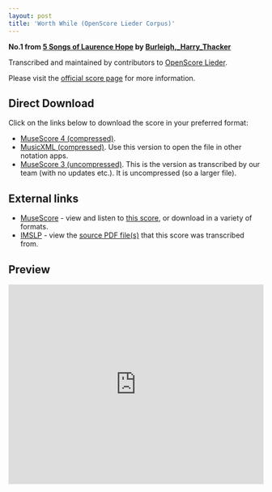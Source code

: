 ```yaml
---
layout: post
title: 'Worth While (OpenScore Lieder Corpus)'
---
```


__No.1 from [5 Songs of Laurence Hope](https://fourscoreandmore.org/OpenScore/Burleigh%2C_Harry_Thacker/5_Songs_of_Laurence_Hope/) by [Burleigh,_Harry_Thacker](https://fourscoreandmore.org/OpenScore/Burleigh%2C_Harry_Thacker)__

Transcribed and maintained by contributors to [OpenScore Lieder].

Please visit the [official score page] for more information.

[official score page]: https://musescore.com/openscore-lieder-corpus/scores/6518082
[OpenScore Lieder]: https://musescore.com/openscore-lieder-corpus

## Direct Download

Click on the links below to download the score in your preferred format:
- [MuseScore 4 (compressed)](https://fourscoreandmore.org/OpenScore/Burleigh%2C_Harry_Thacker/5_Songs_of_Laurence_Hope/1_Worth_While.mscz).
- [MusicXML (compressed)](https://fourscoreandmore.org/OpenScore/Burleigh%2C_Harry_Thacker/5_Songs_of_Laurence_Hope/1_Worth_While.mxl). Use this version to open the file in other notation apps.
- [MuseScore 3 (uncompressed)](https://raw.githubusercontent.com/OpenScore/Lieder/refs/heads/main/scores/Burleigh%2C_Harry_Thacker/5_Songs_of_Laurence_Hope/1_Worth_While/lc6518082.mscx). This is the version as transcribed by our team (with no updates etc.). It is uncompressed (so a larger file).

## External links

- [MuseScore] - view and listen to [this score][MuseScore], or download in a variety of formats.
- [IMSLP] - view the [source PDF file(s)][IMSLP] that this score was transcribed from.

[MuseScore]: https://musescore.com/score/6518082
[IMSLP]: https://imslp.org/wiki/Special:ReverseLookup/238246

## Preview

<iframe width="100%" height="394" src="https://musescore.com/openscore-lieder-corpus/scores/6518082/embed" frameborder="0" allowfullscreen allow="autoplay; fullscreen"></iframe>
